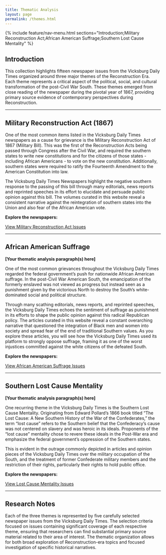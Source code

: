 ```yaml
---
title: Thematic Analysis
layout: page
permalink: /themes.html
---
```


{% include feature/nav-menu.html sections="Introduction;Military Reconstruction Act;African American Suffrage;Southern Lost Cause Mentality" %}

## Introduction

This collection highlights fifteen newspaper issues from the Vicksburg Daily Times organized around three major themes of the Reconstruction Era. Each theme represents a critical aspect of the political, social, and cultural transformation of the post-Civil War South. These themes emerged from close reading of the newspaper during the pivotal year of 1867, providing primary source evidence of contemporary perspectives during Reconstruction.

---

## Military Reconstruction Act (1867)

One of the most common items listed in the Vicksburg Daily Times newspapers as a cause for grievance is the Military Reconstruction Act of 1867 (Military Bill). This was the first of the Reconstruction Acts being passed through Congress after the Civil War, and required the southern states to write new constitutions and for the citizens of those states - including African Americans - to vote on the new constitution. Additionally, southern states were required to ratify the Fourteenth Amendment to the American Constitution into law. 

The Vicksburg Daily Times Newspapers highlight the negative southern response to the passing of this bill through many editorials, news reports and reprinted speeches in its effort to elucidate and persuade public opinion against this bill. The volumes curated in this website reveal a consistent narrative against the reintegration of southern states into the Union and also fear of the African American vote. 

**Explore the newspapers:**

<a href="{{ '/browse.html#Military Reconstruction Act' | relative_url }}" class="btn btn-primary btn-lg mb-3">View Military Reconstruction Act Issues</a>

---

## African American Suffrage

**[Your thematic analysis paragraph(s) here]**

One of the most common grievances throughout the Vicksburg Daily Times regarded the federal government’s push for nationwide African American suffrage. In the post-Civil War American South, the emancipation of the formerly enslaved was not viewed as progress but instead seen as a punishment given by the victorious North to destroy the South’s white-dominated social and political structure. 

Through many scathing editorials, news reports, and reprinted speeches, the Vicksburg Daily Times echoes the sentiment of suffrage as punishment in its efforts to shape the public opinion against this radical Republican policy. The articles curated in this website reveal a constant overarching narrative that questioned the integration of Black men and women into society and spread fear of the end of traditional Southern values. As you explore these articles, you will see how the Vicksburg Daily Times used its platform to strongly oppose suffrage, framing it as one of the worst injustices committed against the white citizens of the defeated South.


**Explore the newspapers:**

<a href="{{ '/browse.html#African American Suffrage' | relative_url }}" class="btn btn-primary btn-lg mb-3">View African American Suffrage Issues</a>

---

## Southern Lost Cause Mentality

**[Your thematic analysis paragraph(s) here]**

One recurring theme in the Vicksburg Daily Times is the Southern Lost Cause Mentality. Originating from Edward Pollard’s 1866 book titled “The Lost Cause: A New Southern History of the War of the Confederates,” the term “lost cause” refers to the Southern belief that the Confederacy’s cause was not centered on slavery and was heroic in its ideals. Proponents of the “lost cause” mentality chose to revere these ideals in the Post-War era and emphasize the federal government’s oppression of the Southern states. 

This is evident in the outrage commonly depicted in articles and opinion pieces of the Vicksburg Daily Times over the military occupation of the South, and the treatment of former Confederate military members and the restriction of their rights, particularly their rights to hold public office.


**Explore the newspapers:**

<a href="{{ '/browse.html#Southern Lost Cause Mentality' | relative_url }}" class="btn btn-primary btn-lg mb-3">View Lost Cause Mentality Issues</a>

---

## Research Notes

Each of the three themes is represented by five carefully selected newspaper issues from the Vicksburg Daily Times. The selection criteria focused on issues containing significant coverage of each respective theme, ensuring that researchers can find substantial primary source material related to their area of interest. The thematic organization allows for both broad exploration of Reconstruction-era topics and focused investigation of specific historical narratives.
